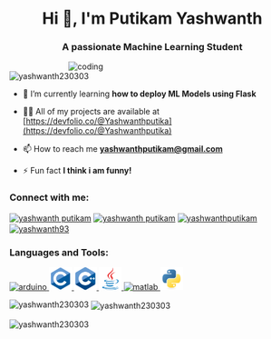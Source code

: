 <h1 align="center">Hi 👋, I'm Putikam Yashwanth</h1>
<h3 align="center">A passionate Machine Learning Student</h3>

<img align="right" alt="coding" width="400" src="https://user-images.githubusercontent.com/55389276/140866485-8fb1c876-9a8f-4d6a-98dc-08c4981eaf70.gif">


<p align="left"> <img src="https://komarev.com/ghpvc/?username=yashwanth230303&label=Profile%20views&color=0e75b6&style=flat" alt="yashwanth230303" /> </p>

- 🌱 I’m currently learning **how to deploy ML Models using Flask**

- 👨‍💻 All of my projects are available at [https://devfolio.co/@Yashwanthputika](https://devfolio.co/@Yashwanthputika)

- 📫 How to reach me **yashwanthputikam@gmail.com**

- ⚡ Fun fact **I think i am funny!**

<h3 align="left">Connect with me:</h3>
<p align="left">
<a href="https://linkedin.com/in/yashwanth putikam" target="blank"><img align="center" src="https://raw.githubusercontent.com/rahuldkjain/github-profile-readme-generator/master/src/images/icons/Social/linked-in-alt.svg" alt="yashwanth putikam" height="30" width="40" /></a>
<a href="https://fb.com/yashwanth putikam" target="blank"><img align="center" src="https://raw.githubusercontent.com/rahuldkjain/github-profile-readme-generator/master/src/images/icons/Social/facebook.svg" alt="yashwanth putikam" height="30" width="40" /></a>
<a href="https://instagram.com/yashwanthputikam" target="blank"><img align="center" src="https://raw.githubusercontent.com/rahuldkjain/github-profile-readme-generator/master/src/images/icons/Social/instagram.svg" alt="yashwanthputikam" height="30" width="40" /></a>
<a href="https://www.codechef.com/users/yashwanth93" target="blank"><img align="center" src="https://cdn.jsdelivr.net/npm/simple-icons@3.1.0/icons/codechef.svg" alt="yashwanth93" height="30" width="40" /></a>
</p>

<h3 align="left">Languages and Tools:</h3>
<p align="left"> <a href="https://www.arduino.cc/" target="_blank" rel="noreferrer"> <img src="https://cdn.worldvectorlogo.com/logos/arduino-1.svg" alt="arduino" width="40" height="40"/> </a> <a href="https://www.cprogramming.com/" target="_blank" rel="noreferrer"> <img src="https://raw.githubusercontent.com/devicons/devicon/master/icons/c/c-original.svg" alt="c" width="40" height="40"/> </a> <a href="https://www.w3schools.com/cpp/" target="_blank" rel="noreferrer"> <img src="https://raw.githubusercontent.com/devicons/devicon/master/icons/cplusplus/cplusplus-original.svg" alt="cplusplus" width="40" height="40"/> </a> <a href="https://www.java.com" target="_blank" rel="noreferrer"> <img src="https://raw.githubusercontent.com/devicons/devicon/master/icons/java/java-original.svg" alt="java" width="40" height="40"/> </a> <a href="https://www.mathworks.com/" target="_blank" rel="noreferrer"> <img src="https://upload.wikimedia.org/wikipedia/commons/2/21/Matlab_Logo.png" alt="matlab" width="40" height="40"/> </a> <a href="https://www.python.org" target="_blank" rel="noreferrer"> <img src="https://raw.githubusercontent.com/devicons/devicon/master/icons/python/python-original.svg" alt="python" width="40" height="40"/> </a> </p>

<p><img align="left" src="https://github-readme-stats.vercel.app/api/top-langs?username=yashwanth230303&show_icons=true&locale=en&layout=compact" alt="yashwanth230303" /></p>

<p>&nbsp;<img align="center" src="https://github-readme-stats.vercel.app/api?username=yashwanth230303&show_icons=true&locale=en" alt="yashwanth230303" /></p>

<p><img align="center" src="https://github-readme-streak-stats.herokuapp.com/?user=yashwanth230303&" alt="yashwanth230303" /></p>
